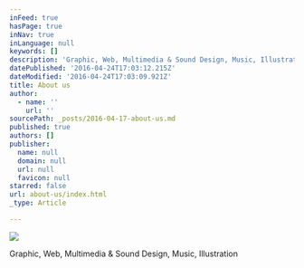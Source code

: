 ```yaml
---
inFeed: true
hasPage: true
inNav: true
inLanguage: null
keywords: []
description: 'Graphic, Web, Multimedia & Sound Design, Music, Illustration'
datePublished: '2016-04-24T17:03:12.215Z'
dateModified: '2016-04-24T17:03:09.921Z'
title: About us
author:
  - name: ''
    url: ''
sourcePath: _posts/2016-04-17-about-us.md
published: true
authors: []
publisher:
  name: null
  domain: null
  url: null
  favicon: null
starred: false
url: about-us/index.html
_type: Article

---
```

![](https://the-grid-user-content.s3-us-west-2.amazonaws.com/1215028a-8362-4b26-b485-dd690f2f0581.jpg)

Graphic, Web, Multimedia & Sound Design, Music, Illustration